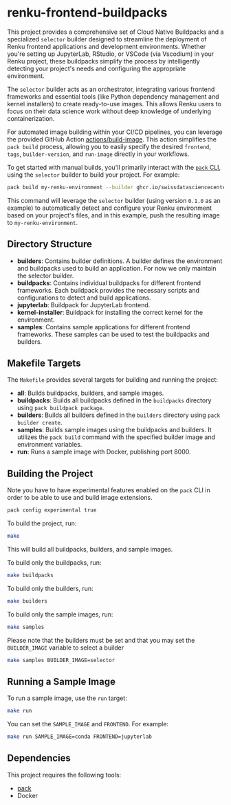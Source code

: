 # renku-frontend-buildpacks

This project provides a comprehensive set of Cloud Native Buildpacks and a specialized `selector`
builder designed to streamline the deployment of Renku frontend applications and development
environments. Whether you're setting up JupyterLab, RStudio, or VSCode (via Vscodium) in your Renku
project, these buildpacks simplify the process by intelligently detecting your project's needs and
configuring the appropriate environment.

The `selector` builder acts as an orchestrator, integrating various frontend frameworks and
essential tools (like Python dependency management and kernel installers) to create ready-to-use
images. This allows Renku users to focus on their data science work without deep knowledge of
underlying containerization.

For automated image building within your CI/CD pipelines, you can leverage the provided GitHub
Action [actions/build-image](actions/build-image/README.md). This action simplifies the `pack build`
process, allowing you to easily specify the desired `frontend`, `tags`, `builder-version`, and
`run-image` directly in your workflows.

To get started with manual builds, you'll primarily interact with the
[`pack` CLI](https://buildpacks.io/docs/for-platform-operators/how-to/integrate-ci/pack/), using the
`selector` builder to build your project. For example:

```bash
pack build my-renku-environment --builder ghcr.io/swissdatasciencecenter/renku-frontend-buildpacks/selector:0.1.0 --path .
```

This command will leverage the `selector` builder (using version `0.1.0` as an example) to
automatically detect and configure your Renku environment based on your project's files, and in this
example, push the resulting image to `my-renku-environment`.

## Directory Structure

*   **builders**: Contains builder definitions. A builder defines the environment and buildpacks
    used to build an application. For now we only maintain the selector builder.
*   **buildpacks**: Contains individual buildpacks for different frontend frameworks. Each buildpack
    provides the necessary scripts and configurations to detect and build applications.
  *   **jupyterlab**: Buildpack for JupyterLab frontend.
  *   **kernel-installer**: Buildpack for installing the correct kernel for the environment.
*   **samples**: Contains sample applications for different frontend frameworks. These samples can
    be used to test the buildpacks and builders.

## Makefile Targets

The `Makefile` provides several targets for building and running the project:

*   **all**: Builds buildpacks, builders, and sample images.
*   **buildpacks**: Builds all buildpacks defined in the `buildpacks` directory using `pack
    buildpack package`.
*   **builders**: Builds all builders defined in the `builders` directory using `pack builder
    create`.
*   **samples**: Builds sample images using the buildpacks and builders.  It utilizes the
    `pack build` command with the specified builder image and environment variables.
*   **run**: Runs a sample image with Docker, publishing port 8000.

## Building the Project

Note you have to have experimental features enabled on the `pack` CLI in order
to be able to use and build image extensions.

```bash
pack config experimental true

```

To build the project, run:

```bash
make
```

This will build all buildpacks, builders, and sample images.

To build only the buildpacks, run:

```bash
make buildpacks
```

To build only the builders, run:

```bash
make builders
```

To build only the sample images, run:

```bash
make samples
```

Please note that the builders must be set and that you may set the `BUILDER_IMAGE` variable to
select a builder

```bash
make samples BUILDER_IMAGE=selector
```

## Running a Sample Image

To run a sample image, use the `run` target:

```bash
make run
```

You can set the `SAMPLE_IMAGE` and `FRONTEND`. For example:

```bash
make run SAMPLE_IMAGE=conda FRONTEND=jupyterlab
```

## Dependencies

This project requires the following tools:

*   [pack](https://buildpacks.io/docs/tools/pack/)
*   Docker
